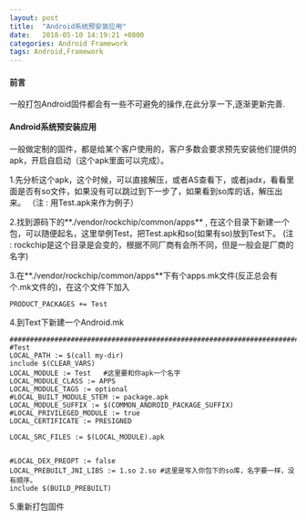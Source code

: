 ```yaml
---
layout: post
title:  "Android系统预安装应用"
date:   2018-05-10 14:19:21 +0800
categories: Android Framework
tags: Android,Framework
---
```


#### 前言
一般打包Android固件都会有一些不可避免的操作,在此分享一下,逐渐更新完善.

#### Android系统预安装应用
一般做定制的固件，都是给某个客户使用的，客户多数会要求预先安装他们提供的apk，开启自启动（这个apk里面可以完成）。

1.先分析这个apk，这个时候，可以直接解压，或者AS查看下，或者jadx，看看里面是否有so文件，如果没有可以跳过到下一步了，如果看到so库的话，解压出来。
（注 : 用Test.apk来作为例子）

2.找到源码下的**./vendor/rockchip/common/apps** , 在这个目录下新建一个包，可以随便起名，这里举例Test，把Test.apk和so(如果有so)放到Test下。
(注 : rockchip是这个目录是会变的，根据不同厂商有会所不同，但是一般会是厂商的名字)

3.在**./vendor/rockchip/common/apps**下有个apps.mk文件(反正总会有个.mk文件的)，在这个文件下加入 
```
PRODUCT_PACKAGES += Test
```

4.到Text下新建一个Android.mk
```
##############################################################################
#Test
LOCAL_PATH := $(call my-dir)
include $(CLEAR_VARS)
LOCAL_MODULE := Test   #这里要和你apk一个名字
LOCAL_MODULE_CLASS := APPS
LOCAL_MODULE_TAGS := optional
#LOCAL_BUILT_MODULE_STEM := package.apk
LOCAL_MODULE_SUFFIX := $(COMMON_ANDROID_PACKAGE_SUFFIX)
#LOCAL_PRIVILEGED_MODULE := true
LOCAL_CERTIFICATE := PRESIGNED
  
LOCAL_SRC_FILES := $(LOCAL_MODULE).apk 


#LOCAL_DEX_PREOPT := false
LOCAL_PREBUILT_JNI_LIBS := 1.so 2.so #这里是写入你包下的so库，名字要一样，没有顺序。 
include $(BUILD_PREBUILT) 
```

5.重新打包固件









